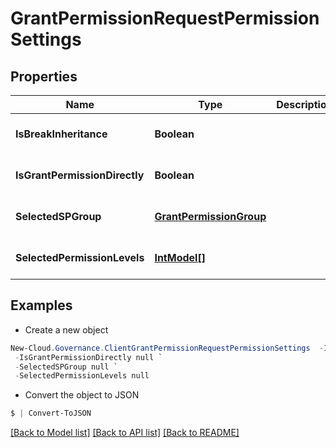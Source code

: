 # GrantPermissionRequestPermissionSettings
## Properties

Name | Type | Description | Notes
------------ | ------------- | ------------- | -------------
**IsBreakInheritance** | **Boolean** |  | [optional] [default to null]
**IsGrantPermissionDirectly** | **Boolean** |  | [optional] [default to null]
**SelectedSPGroup** | [**GrantPermissionGroup**](GrantPermissionGroup.md) |  | [optional] [default to null]
**SelectedPermissionLevels** | [**IntModel[]**](IntModel.md) |  | [optional] [default to null]

## Examples

- Create a new object
```powershell
New-Cloud.Governance.ClientGrantPermissionRequestPermissionSettings  -IsBreakInheritance null `
 -IsGrantPermissionDirectly null `
 -SelectedSPGroup null `
 -SelectedPermissionLevels null
```

- Convert the object to JSON
```powershell
$ | Convert-ToJSON
```


[[Back to Model list]](../README.md#documentation-for-models) [[Back to API list]](../README.md#documentation-for-api-endpoints) [[Back to README]](../README.md)

